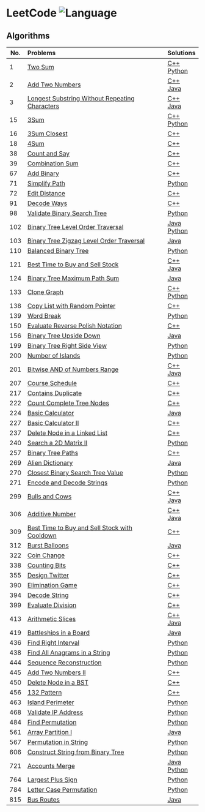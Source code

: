 # LeetCode ![Language](https://img.shields.io/badge/language-C++%20%2F%20Java%20%2F%20Python-blue.svg)
## Algorithms
| No. | Problems | Solutions |
| --- |:---------|:----------|
| 1 | [Two Sum](https://leetcode.com/problems/two-sum/description/) | [C++](../../../LC-cpp/blob/master/source/TwoSum.cpp)<br>[Python](../../../LC-python/blob/master/TwoSum.py) |
| 2 | [Add Two Numbers](https://leetcode.com/problems/add-two-numbers/description/) | [C++](../../../LC-cpp/blob/master/source/AddTwoNumbers.cpp)<br>[Java](../../../LC-java/blob/master/src/solutions/AddTwoNumbers.java) |
| 3 | [Longest Substring Without Repeating Characters](https://leetcode.com/problems/longest-substring-without-repeating-characters/description/) | [C++](../../../LC-cpp/blob/master/source/LongestSubstringWithoutRepeatingCharacters.cpp)<br>[Java](../../../LC-java/blob/master/src/solutions/LongestSubstringWithoutRepeatingCharacters.java) |
| 15 | [3Sum](https://leetcode.com/problems/3sum/description/) | [C++](../../../LC-cpp/blob/master/source/3Sum.cpp)<br>[Python](../../../LC-python/blob/master/3Sum.py) |
| 16 | [3Sum Closest](https://leetcode.com/problems/3sum-closest/description/) | [C++](../../../LC-cpp/blob/master/source/3SumClosest.cpp) |
| 18 | [4Sum](https://leetcode.com/problems/4sum/description/) | [C++](../../../LC-cpp/blob/master/source/4Sum.cpp) |
| 38 | [Count and Say](https://leetcode.com/problems/count-and-say/description/) | [C++](../../../LC-cpp/blob/master/source/CountAndSay.cpp) |
| 39 | [Combination Sum](https://leetcode.com/problems/combination-sum/description/) | [C++](../../../LC-cpp/blob/master/source/CombinationSum.cpp) |
| 67 | [Add Binary](https://leetcode.com/problems/add-binary/description/) | [C++](../../../LC-cpp/blob/master/source/AddBinary.cpp) |
| 71 | [Simplify Path](https://leetcode.com/problems/simplify-path/description/) | [Python](../../../LC-python/blob/master/SimplifyPath.py) |
| 72 | [Edit Distance](https://leetcode.com/problems/edit-distance/description/) | [C++](../../../LC-cpp/blob/master/source/EditDistance.cpp) |
| 91 | [Decode Ways](https://leetcode.com/problems/decode-ways/description/) | [C++](../../../LC-python/blob/master/source/DecodeWays.cpp) |
| 98 | [Validate Binary Search Tree](https://leetcode.com/problems/validate-binary-search-tree/description/) | [Python](../../../LC-python/blob/master/ValidateBinarySearchTree.py) |
| 102 | [Binary Tree Level Order Traversal](https://leetcode.com/problems/binary-tree-level-order-traversal/description/) | [Java](../../../LC-java/blob/master/BinaryTreeLevelOrderTraversal.java)<br>[Python](../../../LC-python/blob/master/BinaryTreeLevelOrderTraversal.py) |
| 103 | [Binary Tree Zigzag Level Order Traversal](https://leetcode.com/problems/binary-tree-zigzag-level-order-traversal/description/) | [Java](../../../LC-java/blob/master/src/solutions/BinaryTreeZigzagLevelOrderTraversal.java) |
| 110 | [Balanced Binary Tree](https://leetcode.com/problems/balanced-binary-tree/description/) | [Python](../../../LC-python/blob/master/BalancedBinaryTree.py) |
| 121| [Best Time to Buy and Sell Stock](https://leetcode.com/problems/best-time-to-buy-and-sell-stock/description/) | [C++](../../../LC-cpp/blob/master/source/BestTimeToBuySellStock.cpp)<br>[Java](../../../LC-java/blob/master/src/solutions/BestTimeToBuyAndSellStock.java) |
| 124 | [Binary Tree Maximum Path Sum](https://leetcode.com/problems/binary-tree-maximum-path-sum/description/) | [Java](../../../LC-java/blob/master/src/solutions/BinaryTreeMaximumPathSum.java) |
| 133 | [Clone Graph](https://leetcode.com/problems/clone-graph/description/) | [C++](../../../LC-cpp/blob/master/source/CloneGraph.cpp)<br>[Python](../../../LC-python/blob/master/CloneGraph.py) |
| 138 | [Copy List with Random Pointer](https://leetcode.com/problems/copy-list-with-random-pointer/description/) | [C++](../../../LC-cpp/blob/master/source/CopyListWithRandomPointer.cpp) |
| 139 | [Word Break](https://leetcode.com/problems/word-break/description/) | [Python](../../../LC-python/blob/master/WordBreak.py) |
| 150 | [Evaluate Reverse Polish Notation](https://leetcode.com/problems/evaluate-reverse-polish-notation/description/) | [C++](../../../LC-cpp/blob/master/source/EvaluateReversePolishNotation.cpp) |
| 156 | [Binary Tree Upside Down](https://leetcode.com/problems/binary-tree-upside-down/description/) | [Java](../../../LC-java/blob/master/src/solutions/BinaryTreeUpsideDown.java) |
| 199 | [Binary Tree Right Side View](https://leetcode.com/problems/binary-tree-right-side-view/description/) | [Python](../../../LC-python/blob/master/BinaryTreeRightSideView.py) |
| 200 | [Number of Islands](https://leetcode.com/problems/number-of-islands/description/) | [Python](../../../LC-python/blob/master/NumberOfIslands.py) |
| 201 | [Bitwise AND of Numbers Range](https://leetcode.com/problems/bitwise-and-of-numbers-range/description/) | [C++](../../../LC-cpp/blob/master/source/BitwiseANDofNumbersRange.cpp)<br>[Java](../../../LC-java/blob/master/src/solutions/BitwiseANDofNumbersRange.java) |
| 207 | [Course Schedule](https://leetcode.com/problems/course-schedule/description/) | [C++](../../../LC-cpp/blob/master/source/CourseSchedule.cpp) |
| 217 | [Contains Duplicate](https://leetcode.com/problems/contains-duplicate/description/) | [C++](../../../LC-cpp/blob/master/source/ContainsDuplicate.cpp) |
| 222 | [Count Complete Tree Nodes](https://leetcode.com/problems/count-complete-tree-nodes/description/) | [C++](../../../LC-cpp/blob/master/source/CountCompleteTreeNodes.cpp) |
| 224 | [Basic Calculator](https://leetcode.com/problems/basic-calculator/description/) | [Java](../../../LC-java/blob/master/source/BasicCalculator.java) |
| 227 | [Basic Calculator II](https://leetcode.com/problems/basic-calculator-ii/description/) | [C++](../../../LC-cpp/blob/master/source/BasicCalculatorII.cpp) |
| 237 | [Delete Node in a Linked List](https://leetcode.com/problems/delete-node-in-a-linked-list/description/) | [C++](../../../LC-python/blob/master/source/DeleteNodeInSLL.cpp) |
| 240 | [Search a 2D Matrix II](https://leetcode.com/problems/search-a-2d-matrix-ii/description/) | [Python](../../../LC-python/blob/master/SearchA2DMatrixII.py) |
| 257 | [Binary Tree Paths](https://leetcode.com/problems/binary-tree-paths/description/) | [C++](../../../LC-cpp/blob/master/source/BinaryTreePaths.cpp) |
| 269 | [Alien Dictionary](https://leetcode.com/problems/alien-dictionary/description/) | [Java](../../../LC-java/blob/master/src/solutions/AlienDictionary.java) |
| 270 | [Closest Binary Search Tree Value](https://leetcode.com/problems/closest-binary-search-tree-value/description/) | [Python](../../../LC-python/blob/master/ClosestBinarySearchTreeValue.py) |
| 271 | [Encode and Decode Strings](https://leetcode.com/problems/encode-and-decode-strings/description/) | [Python](../../../LC-python/blob/master/EncodeAndDecodeStrings.py) |
| 299 | [Bulls and Cows](https://leetcode.com/problems/bulls-and-cows/description/) | [C++](../../../LC-cpp/blob/master/source/BullsAndCows.cpp)<br>[Java](../../../LC-java/blob/master/source/BullsAndCows.java) |
| 306 | [Additive Number](https://leetcode.com/problems/additive-number/description/) | [C++](../../../LC-cpp/blob/master/source/AdditiveNumber.cpp)<br>[Java](../../../LC-java/blob/master/src/solutions/AdditiveNumber.java) |
| 309 | [Best Time to Buy and Sell Stock with Cooldown](https://leetcode.com/problems/best-time-to-buy-and-sell-stock-with-cooldown/description/) | [C++](../../../LC-cpp/blob/master/source/BestTimeToBuyAndSellStockWithCooldown.cpp) |
| 312 | [Burst Balloons](https://leetcode.com/problems/burst-balloons/description/) | [Java](../../../LC-java/blob/master/src/solutions/BurstBalloons.java) |
| 322 | [Coin Change](https://leetcode.com/problems/coin-change/description/) | [C++](../../../LC-cpp/blob/master/source/CoinChange.cpp) |
| 338 | [Counting Bits](https://leetcode.com/problems/counting-bits/description/) | [C++](../../../LC-cpp/blob/master/source/CountingBits.cpp) |
| 355 | [Design Twitter](https://leetcode.com/problems/design-twitter/description/) | [C++](../../../LC-cpp/blob/master/source/DesignTwitter.cpp) |
| 390 | [Elimination Game](https://leetcode.com/problems/elimination-game/description/) | [C++](../../../LC-cpp/blob/master/source/EliminationGame.cpp) |
| 394 | [Decode String](https://leetcode.com/problems/decode-string/description/) | [C++](../../../LC-cpp/blob/master/source/DecodeString.cpp) |
| 399 | [Evaluate Division](https://leetcode.com/problems/evaluate-division/description/) | [C++](../../../LC-cpp/blob/master/source/EvaluateDivision.cpp) |
| 413 | [Arithmetic Slices](https://leetcode.com/problems/arithmetic-slices/description/) | [C++](../../../LC-cpp/blob/master/source/ArithmeticSlices.cpp)<br>[Java](../../../LC-java/blob/master/src/solutions/ArithmeticSlices.java) |
| 419 | [Battleships in a Board](https://leetcode.com/problems/battleships-in-a-board/description/) | [Java](../../../LC-java/blob/master/src/solutions/BattleshipsInBoard.java) |
| 436 | [Find Right Interval](https://leetcode.com/problems/find-right-interval/description/) | [Python](../../../LC-python/blob/master/FindRightInterval.py) |
| 438 | [Find All Anagrams in a String](https://leetcode.com/problems/find-all-anagrams-in-a-string/description/) | [Python](../../../LC-python/blob/master/FindAllAnagramsInAString.py) |
| 444 | [Sequence Reconstruction](https://leetcode.com/problems/sequence-reconstruction/description/) | [Python](../../../LC-python/blob/master/SequenceReconstruction.py) |
| 445 | [Add Two Numbers II](https://leetcode.com/problems/add-two-numbers-ii/description/) | [C++](../../../LC-cpp/blob/master/source/AddTwoNumbersII.cpp) |
| 450 | [Delete Node in a BST](https://leetcode.com/problems/delete-node-in-a-bst/description/) | [C++](../../../LC-cpp/blob/master/source/DeleteNodeInBST.cpp) |
| 456 | [132 Pattern](https://leetcode.com/problems/132-pattern/description/) | [C++](../../../LC-cpp/blob/master/source/132Pattern.cpp) |
| 463 | [Island Perimeter](https://leetcode.com/problems/island-perimeter/description/) | [Python](../../../LC-python/blob/master/IslandPerimeter.py) |
| 468 | [Validate IP Address](https://leetcode.com/problems/validate-ip-address/description/) | [Python](../../../LC-python/blob/master/ValidateIPAddress.py) |
| 484 | [Find Permutation](https://leetcode.com/problems/find-permutation/description/) | [Python](../../../LC-python/blob/master/FindPermutation.py) |
| 561 | [Array Partition I](https://leetcode.com/problems/array-partition-i/description/) | [Java](../../../LC-python/blob/master/src/solutions/ArrayPartitionI.java) |
| 567 | [Permutation in String](https://leetcode.com/problems/permutation-in-string/description/) | [Python](../../../LC-python/blob/master/PermutationInString.py) |
| 606 | [Construct String from Binary Tree](https://leetcode.com/problems/construct-string-from-binary-tree/description/) | [Python](../../../LC-python/blob/master/ConstructStringFromBinaryTree.py) |
| 721 | [Accounts Merge](https://leetcode.com/problems/accounts-merge/description/) | [Java](../../../LC-java/blob/master/src/solutions/AccountsMerge.java)<br>[Python](../../../LC-python/blob/master/AccountsMerge.py) |
| 764 | [Largest Plus Sign](https://leetcode.com/problems/largest-plus-sign/description/) | [Python](../../../LC-python/blob/master/LargestPlusSign.py) |
| 784 | [Letter Case Permutation](https://leetcode.com/problems/letter-case-permutation/description/) | [Python](../../../LC-python/blob/master/LetterCasePermutation.py) |
| 815 | [Bus Routes](https://leetcode.com/problems/bus-routes/description/) | [Java](../../../LC-java/blob/master/src/solutions/BusRoutes.java) |
